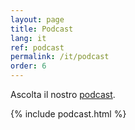 ```yaml
---
layout: page
title: Podcast
lang: it
ref: podcast
permalink: /it/podcast
order: 6
---
```


Ascolta il nostro [podcast](https://podcast.eutopian.eu/).

{% include podcast.html %}

